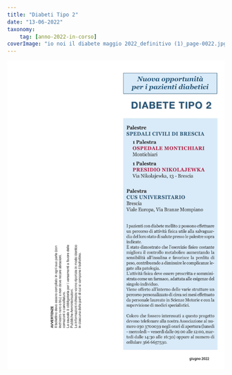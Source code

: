 ```yaml
---
title: "Diabeti Tipo 2"
date: "13-06-2022"
taxonomy: 
    tag: [anno-2022-in-corso]
coverImage: "io noi il diabete maggio 2022_definitivo (1)_page-0022.jpg"
---
```


![diabeti tipo 2](images/io%20noi%20il%20diabete%20maggio%202022_definitivo%20(1)_page-0022.jpg)
